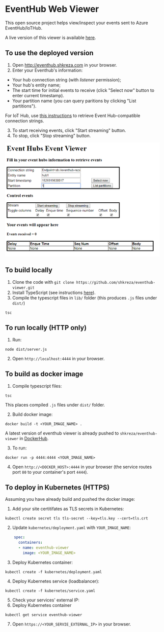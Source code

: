 # EventHub Web Viewer
This open source project helps view/inspect your events sent to Azure EventHub/IoTHub.

A live version of this viewer is available [here](http://eventhub.shkreza.com).

## To use the deployed version
1. Open http://eventhub.shkreza.com in your browser.
2. Enter your Eventhub's information:
  * Your hub connection string (with _listener_ permission);
  * Your hub's entity name;
  * The start time for initial events to receive (click "Select now" button to enter current timestamp).
  * Your partition name (you can query paritions by clicking "List partitions").
  
   For IoT Hub, use [this instructions](https://docs.microsoft.com/en-us/azure/iot-hub/iot-hub-devguide-messages-read-builtin#read-from-the-built-in-endpoint) to retrieve Event Hub-compatible connection strings.
  
3. To start receiving events, click "Start streaming" button.
4. To stop, click "Stop streaming" button.

![EventHub Viewer](./docs/images/web.PNG)

## To build locally
1. Clone the code with `git clone https://github.com/shkreza/eventhub-viewer.git`
2. Install TypeScript (see instructions [here](https://code.visualstudio.com/docs/languages/typescript)).
3. Compile the typescript files in `lib/` folder (this produces `.js` files under `dist/`)
  ```
  tsc
  ```

## To run locally (HTTP only)
1. Run:
  ```
  node dist/server.js
  ```
2. Open `http://localhost:4444` in your browser.

## To build as docker image
1. Compile typescript files:
  ```
  tsc
  ```
  This places compiled `.js` files under `dist/` folder.
  
2. Build docker image:
  ```
  docker build -t <YOUR_IMAGE_NAME> .
  ```
  A latest version of eventhub viewer is already pushed to `shkreza/eventhub-viewer` in [DockerHub](https://hub.docker.com/r/shkreza/eventhub-viewer/).

3. To run:
  ```
  docker run -p 4444:4444 <YOUR_IMAGE_NAME>
  ```

4. Open `http://<DOCKER_HOST>:4444` in your browser (the service routes port `80` to your container's port `4444`).

## To deploy in Kubernetes (HTTPS)
Assuming you have already build and pushed the docker image:
1. Add your site certitifates as TLS secrets in Kubernetes:
  ```
  kubectl create secret tls tls-secret --key=tls.key --cert=tls.crt
  ```
2. Update `kubernetes/deployment.yaml` with `YOUR_IMAGE_NAME`:
  ```yaml
      spec:
        containers:
        - name: eventhub-viewer
          image: <YOUR_IMAGE_NAME>
  ```
3. Deploy Kubernetes container:
  ```
  kubectl create -f kubernetes/deployment.yaml
  ```
4. Deploy Kubernetes service (loadbalancer):
  ```
  kubectl create -f kubernetes/service.yaml
```
5. Check your services' external IP:
6. Deploy Kubernetes container
  ```
  kubectl get service eventhub-viewer
  ```
7. Open `https://<YOUR_SERVIE_EXTERNAL_IP>` in your browser.


